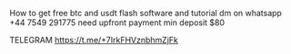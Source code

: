 How to get free btc and usdt flash software and tutorial 
dm on whatsapp +44 7549 291775
 need upfront payment min deposit $80

TELEGRAM https://t.me/+7IrkFHVznbhmZjFk


